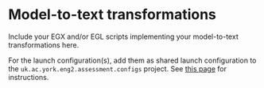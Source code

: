 # Model-to-text transformations

Include your EGX and/or EGL scripts implementing your model-to-text transformations here.

For the launch configuration(s), add them as shared launch configuration to the `uk.ac.york.eng2.assessment.configs` project. See [this page](https://eclipse.dev/epsilon/doc/articles/minimal-examples/#epsilon-launch-configurations) for instructions.